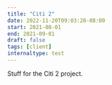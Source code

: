 ```yaml
---
title: "Citi 2"
date: 2022-11-20T09:03:20-08:00
start: 2021-08-01
end: 2021-09-01
draft: false
tags: [client]
internaltype: test
---
```


Stuff for the Citi 2 project.